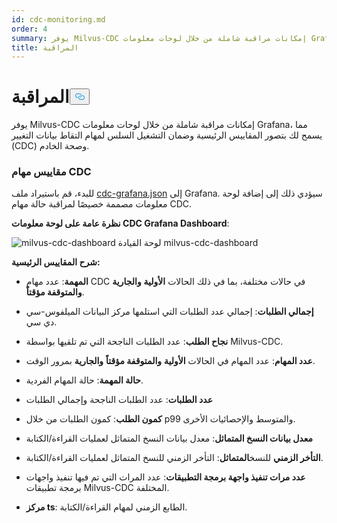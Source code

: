 ```yaml
---
id: cdc-monitoring.md
order: 4
summary: يوفر Milvus-CDC إمكانات مراقبة شاملة من خلال لوحات معلومات Grafana.
title: المراقبة
---
```

<h1 id="Monitoring" class="common-anchor-header">المراقبة<button data-href="#Monitoring" class="anchor-icon" translate="no">
      <svg translate="no"
        aria-hidden="true"
        focusable="false"
        height="20"
        version="1.1"
        viewBox="0 0 16 16"
        width="16"
      >
        <path
          fill="#0092E4"
          fill-rule="evenodd"
          d="M4 9h1v1H4c-1.5 0-3-1.69-3-3.5S2.55 3 4 3h4c1.45 0 3 1.69 3 3.5 0 1.41-.91 2.72-2 3.25V8.59c.58-.45 1-1.27 1-2.09C10 5.22 8.98 4 8 4H4c-.98 0-2 1.22-2 2.5S3 9 4 9zm9-3h-1v1h1c1 0 2 1.22 2 2.5S13.98 12 13 12H9c-.98 0-2-1.22-2-2.5 0-.83.42-1.64 1-2.09V6.25c-1.09.53-2 1.84-2 3.25C6 11.31 7.55 13 9 13h4c1.45 0 3-1.69 3-3.5S14.5 6 13 6z"
        ></path>
      </svg>
    </button></h1><p>يوفر Milvus-CDC إمكانات مراقبة شاملة من خلال لوحات معلومات Grafana، مما يسمح لك بتصور المقاييس الرئيسية وضمان التشغيل السلس لمهام التقاط بيانات التغيير (CDC) وصحة الخادم.</p>
<h3 id="Metrics-for-CDC-tasks" class="common-anchor-header">مقاييس مهام CDC</h3><p>للبدء، قم باستيراد ملف <a href="https://github.com/zilliztech/milvus-cdc/blob/main/server/configs/cdc-grafana.json">cdc-grafana.json</a> إلى Grafana. سيؤدي ذلك إلى إضافة لوحة معلومات مصممة خصيصًا لمراقبة حالة مهام CDC.</p>
<p><strong>نظرة عامة على لوحة معلومات CDC Grafana Dashboard</strong>:</p>
<p>
  
   <span class="img-wrapper"> <img translate="no" src="/docs/v2.4.x/assets/milvus-cdc-dashboard.png" alt="milvus-cdc-dashboard" class="doc-image" id="milvus-cdc-dashboard" />
   </span> <span class="img-wrapper"> <span>لوحة القيادة milvus-cdc-dashboard</span> </span></p>
<p><strong>شرح المقاييس الرئيسية:</strong></p>
<ul>
<li><p><strong>المهمة</strong>: عدد مهام CDC في حالات مختلفة، بما في ذلك الحالات <strong>الأولية</strong> <strong>والجارية</strong> <strong>والمتوقفة مؤقتاً</strong>.</p></li>
<li><p><strong>إجمالي الطلبات</strong>: إجمالي عدد الطلبات التي استلمها مركز البيانات الميلفوس-سي دي سي.</p></li>
<li><p><strong>نجاح الطلب</strong>: عدد الطلبات الناجحة التي تم تلقيها بواسطة Milvus-CDC.</p></li>
<li><p><strong>عدد المهام</strong>: عدد المهام في الحالات <strong>الأولية</strong> <strong>والمتوقفة مؤقتاً</strong> <strong>والجارية</strong> بمرور الوقت.</p></li>
<li><p><strong>حالة المهمة</strong>: حالة المهام الفردية.</p></li>
<li><p><strong>عدد الطلبات</strong>: عدد الطلبات الناجحة وإجمالي الطلبات</p></li>
<li><p><strong>كمون الطلب</strong>: كمون الطلبات من خلال p99 والمتوسط والإحصائيات الأخرى.</p></li>
<li><p><strong>معدل بيانات النسخ المتماثل</strong>: معدل بيانات النسخ المتماثل لعمليات القراءة/الكتابة</p></li>
<li><p><strong>التأخر الزمني</strong> للنسخ<strong>المتماثل</strong>: التأخر الزمني للنسخ المتماثل لعمليات القراءة/الكتابة.</p></li>
<li><p><strong>عدد مرات تنفيذ واجهة برمجة التطبيقات</strong>: عدد المرات التي تم فيها تنفيذ واجهات برمجة تطبيقات Milvus-CDC المختلفة.</p></li>
<li><p><strong>مركز ts</strong>: الطابع الزمني لمهام القراءة/الكتابة.</p></li>
</ul>
